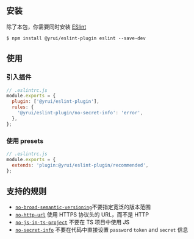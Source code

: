 ## 安装

除了本包，你需要同时安装 [ESlint](https://eslint.org/)

```shell
$ npm install @yrui/eslint-plugin eslint --save-dev
```

## 使用

### 引入插件

```js
// .eslintrc.js
module.exports = {
  plugin: ['@yrui/eslint-plugin'],
  rules: {
    '@yrui/eslint-plugin/no-secret-info': 'error',
  },
};
```

### 使用 presets

```js
// .eslintrc.js
module.exports = {
  extends: 'plugin:@yrui/eslint-plugin/recommended',
};
```

## 支持的规则

- [`no-broad-semantic-versioning`]()不要指定宽泛的版本范围
- [`no-http-url`]() 使用 HTTPS 协议头的 URL，而不是 HTTP
- [`no-js-in-ts-project`]() 不要在 TS 项目中使用 JS
- [`no-secret-info`]() 不要在代码中直接设置 `password` `token` and `secret` 信息
